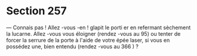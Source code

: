 # Section 257

— Connais pas ! Allez -vous -en ! glapit le porti er en refermant
sèchement la lucarne.
Allez -vous vous éloigner (rendez -vous au 95) ou tenter de forcer
la serrure de la porte à l'aide de votre épée laser, si vous en
possédez une, bien entendu (rendez -vous au 366 ) ?